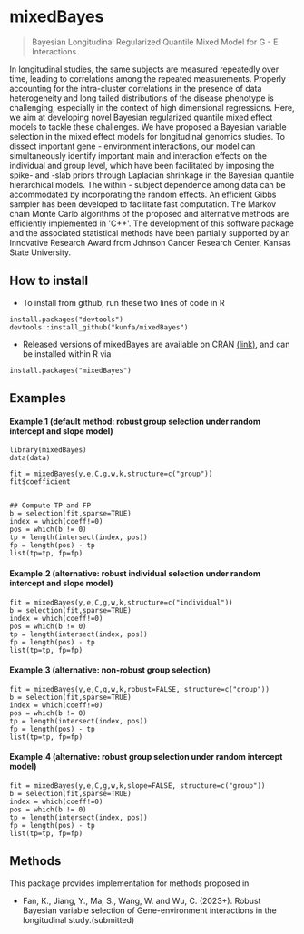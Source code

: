 <!-- README.md is generated from README.Rmd. Please edit that file -->

# mixedBayes

> Bayesian Longitudinal Regularized Quantile Mixed Model for G - E Interactions


In longitudinal studies, the same subjects are measured repeatedly over time, leading to correlations among the repeated measurements. Properly accounting for the intra-cluster correlations in the presence of data heterogeneity and long tailed distributions of the disease phenotype is challenging, especially in the context of high dimensional regressions. Here, we aim at developing novel Bayesian regularized quantile mixed effect models to tackle these challenges. We have proposed a Bayesian variable selection in the mixed effect models for longitudinal genomics studies. To dissect important gene - environment interactions, our model can simultaneously identify important main and interaction effects on the individual and group level, which have been facilitated by imposing the spike- and -slab priors through Laplacian shrinkage in the Bayesian quantile hierarchical models. The within - subject dependence among data can be accommodated by incorporating the random effects. An efficient Gibbs sampler has been developed to facilitate fast computation. The Markov chain Monte Carlo algorithms of the proposed and alternative methods are efficiently implemented in 'C++'. The development of this software package and the associated statistical methods have been partially supported by an Innovative Research Award from Johnson Cancer Research Center, Kansas State University.

## How to install

  - To install from github, run these two lines of code in R

<!-- end list -->

    install.packages("devtools")
    devtools::install_github("kunfa/mixedBayes")

  - Released versions of mixedBayes are available on CRAN
    [(link)](https://cran.r-project.org/package=mixedBayes), and can be
    installed within R via

<!-- end list -->

    install.packages("mixedBayes")

## Examples

#### Example.1 (default method: robust group selection under random intercept and slope model)

    library(mixedBayes)
    data(data)
    
    fit = mixedBayes(y,e,C,g,w,k,structure=c("group"))
    fit$coefficient
   
    
    ## Compute TP and FP
    b = selection(fit,sparse=TRUE)
    index = which(coeff!=0)
    pos = which(b != 0)
    tp = length(intersect(index, pos))
    fp = length(pos) - tp
    list(tp=tp, fp=fp)

#### Example.2 (alternative: robust individual selection under random intercept and slope model)

    fit = mixedBayes(y,e,C,g,w,k,structure=c("individual"))
    b = selection(fit,sparse=TRUE)
    index = which(coeff!=0)
    pos = which(b != 0)
    tp = length(intersect(index, pos))
    fp = length(pos) - tp
    list(tp=tp, fp=fp)

#### Example.3 (alternative: non-robust group selection)

    fit = mixedBayes(y,e,C,g,w,k,robust=FALSE, structure=c("group"))
    b = selection(fit,sparse=TRUE)
    index = which(coeff!=0)
    pos = which(b != 0)
    tp = length(intersect(index, pos))
    fp = length(pos) - tp
    list(tp=tp, fp=fp)
#### Example.4 (alternative: robust group selection under random intercept model)

    fit = mixedBayes(y,e,C,g,w,k,slope=FALSE, structure=c("group"))
    b = selection(fit,sparse=TRUE)
    index = which(coeff!=0)
    pos = which(b != 0)
    tp = length(intersect(index, pos))
    fp = length(pos) - tp
    list(tp=tp, fp=fp)
## Methods

This package provides implementation for methods proposed in

  - Fan, K., Jiang, Y., Ma, S., Wang, W. and Wu, C. (2023+). Robust Bayesian variable selection of Gene-environment interactions in the longitudinal study.(submitted)
